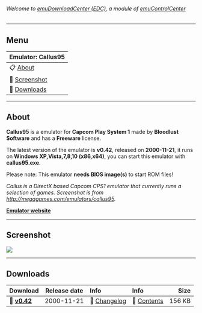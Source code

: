 ###### Welcome to [emuDownloadCenter (EDC)](https://github.com/PhoenixInteractiveNL/emuDownloadCenter/wiki/), a module of [emuControlCenter](https://github.com/PhoenixInteractiveNL/emuControlCenter/wiki/)
***
## Menu
| **Emulator: Callus95** |
|:---------|
| :clipboard: [About](#about) |
| :sunrise: [Screenshot](#screenshot) |
| :floppy_disk: [Downloads](#downloads) |
***
## About
**Callus95** is a emulator for **Capcom Play System 1** made by **Bloodlust Software** and has a **Freeware** license.

The latest version of the emulator is **v0.42**, released on **2000-11-21**, it runs on **Windows XP,Vista,7,8,10 (x86,x64)**, you can start this emulator with **callus95.exe**.

Please note: This emulator **needs BIOS image(s)** to start ROM files!

_Callus is a DirectX based Capcom CPS1 emulator that currently runs a selection of games. Screenshot is from http://megagames.com/emulators/callus95._

[**Emulator website**](http://bloodlust.zophar.net/Callus/callus.html)
***
## Screenshot
![](https://raw.githubusercontent.com/PhoenixInteractiveNL/emuDownloadCenter/master/hooks/callus/screen.jpg)
***
## Downloads
| Download | Release date  | Info       | Info       | Size       |
|:---------|:-------------:|:-----------|:-----------|-----------:|
| :floppy_disk: [**v0.42**](https://github.com/PhoenixInteractiveNL/edc-repo0003/raw/master/callus/0.42.7z) | 2000-11-21 | :page_facing_up: [Changelog](https://github.com/PhoenixInteractiveNL/edc-repo0003/blob/master/callus/0.42_changelog.txt) | :mag_right: [Contents](https://github.com/PhoenixInteractiveNL/edc-repo0003/blob/master/callus/0.42_contents.txt) | 156 KB |
